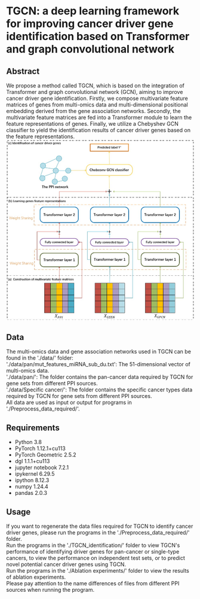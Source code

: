 # TGCN: a deep learning framework for improving cancer driver gene identification based on Transformer and graph convolutional network
## Abstract
We propose a method called TGCN, which is based on the integration of Transformer and graph convolutional network (GCN), aiming to improve cancer driver gene identification. Firstly, we compose multivariate feature matrices of genes from multi-omics data and multi-dimensional positional embedding derived from the gene association networks. Secondly, the multivariate feature matrices are fed into a Transformer module to learn the feature representations of genes. Finally, we utilize a Chebyshev GCN classifier to yield the identification results of cancer driver genes based on the feature representations.<br>
![Image text](https://github.com/wannaBMD/TGCN/blob/main/image/Figure1.jpg)
## Data
The multi-omics data and gene association networks used in TGCN can be found in the './data/' folder:<br>
'./data/pan/mut_features_miRNA_sub_du.txt': The 51-dimensional vector of multi-omics data.<br>
'./data/pan/': The folder contains the pan-cancer data required by TGCN for gene sets from different PPI sources.<br>
'./data/Specific cancer/': The folder contains the specific cancer types data required by TGCN for gene sets from different PPI sources.<br>
All data are used as input or output for programs in './Preprocess_data_required/'.<br>
## Requirements
- Python 3.8<br>
- PyTorch 1.12.1+cu113<br>
- PyTorch Geometric 2.5.2<br>
- dgl 1.1.1+cu113<br>
- jupyter notebook 7.2.1<br>
- ipykernel 6.29.5<br>
- ipython 8.12.3<br>
- numpy 1.24.4<br>
- pandas 2.0.3<br>
## Usage
If you want to regenerate the data files required for TGCN to identify cancer driver genes, please run the programs in the './Preprocess_data_required/' folder.<br>
Run the programs in the './TGCN_identification/' folder to view TGCN's performance of identifying driver genes for pan-cancer or single-type cancers, to view the performance on independent test sets, or to predict novel potential cancer driver genes using TGCN.<br>
Run the programs in the './Ablation experiments/' folder to view the results of ablation experiments.<br>
Please pay attention to the name differences of files from different PPI sources when running the program.<br>
